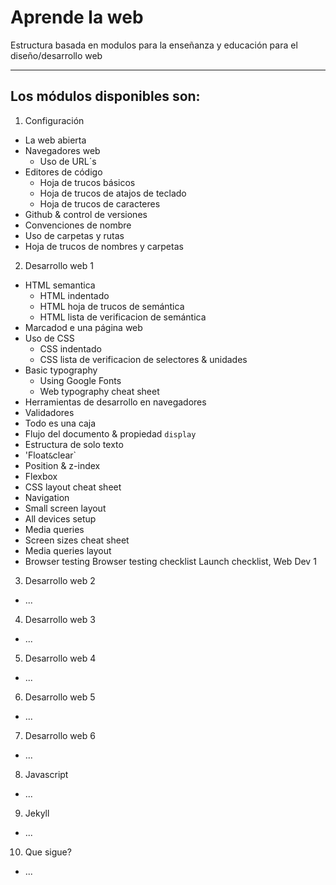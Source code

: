 # Aprende la web

Estructura basada en modulos para la enseñanza y educación para el diseño/desarrollo web

-----------------------

## Los módulos disponibles son:

1. Configuración
  - La web abierta
  - Navegadores web
    - Uso de URL´s
  - Editores de código
    - Hoja de trucos básicos
    - Hoja de trucos de atajos de teclado
    - Hoja de trucos de caracteres
  - Github & control de versiones
  - Convenciones de nombre
  - Uso de carpetas y rutas
  - Hoja de trucos de nombres y carpetas
2. Desarrollo web 1
  - HTML semantica
      - HTML indentado
      - HTML hoja de trucos de semántica
      - HTML lista de verificacion de semántica
  - Marcadod e una página web
  - Uso de CSS
      - CSS indentado
      - CSS lista de verificacion de selectores & unidades
  - Basic typography
      - Using Google Fonts
      - Web typography cheat sheet
  - Herramientas de desarrollo en navegadores
  - Validadores
  - Todo es una caja
  - Flujo del documento & propiedad `display`
  - Estructura de solo texto
  - 'Float` & `clear`
  - Position & z-index
  - Flexbox
  - CSS layout cheat sheet
  - Navigation
  - Small screen layout
  - All devices setup
  - Media queries
  - Screen sizes cheat sheet
  - Media queries layout
  - Browser testing
      Browser testing checklist
  Launch checklist, Web Dev 1
3. Desarrollo web 2
  - ...
4. Desarrollo web 3
  - ...
5. Desarrollo web 4
  - ...
6. Desarrollo web 5
  - ...
7. Desarrollo web 6
  - ...
8. Javascript
  - ...
9. Jekyll
  - ...
10. Que sigue?
  - ...